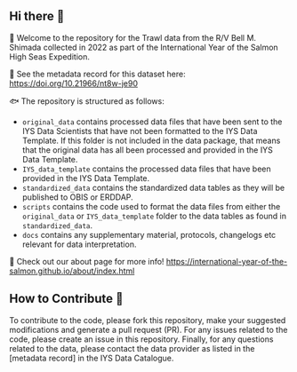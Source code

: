 ## Hi there 👋

🙋 Welcome to the repository for the Trawl data from the R/V Bell M. Shimada collected in 2022 as part of the International Year of the Salmon High Seas Expedition.

🤖 See the metadata record for this dataset here: https://doi.org/10.21966/nt8w-je90

🐟 The repository is structured as follows: 
  * `original_data` contains processed data files that have been sent to the IYS Data Scientists that have not been formatted to the IYS Data Template. If this folder is not included in the data package, that means that the original data has all been processed and provided in the IYS Data Template. 
  * `IYS_data_template` contains the processed data files that have been provided in the IYS Data Template.
  * `standardized_data` contains the standardized data tables as they will be published to OBIS or ERDDAP. 
  * `scripts` contains the code used to format the data files from either the `original_data` or `IYS_data_template` folder to the data tables as found in `standardized_data`.
  * `docs` contains any supplementary material, protocols, changelogs etc relevant for data interpretation.

🦐 Check out our about page for more info! https://international-year-of-the-salmon.github.io/about/index.html

## How to Contribute 🚢 

To contribute to the code, please fork this repository, make your suggested modifications and generate a pull request (PR). For any issues related to the code, please create an issue in this repository. Finally, for any questions related to the data, please contact the data provider as listed in the [metadata record] in the IYS Data Catalogue.
